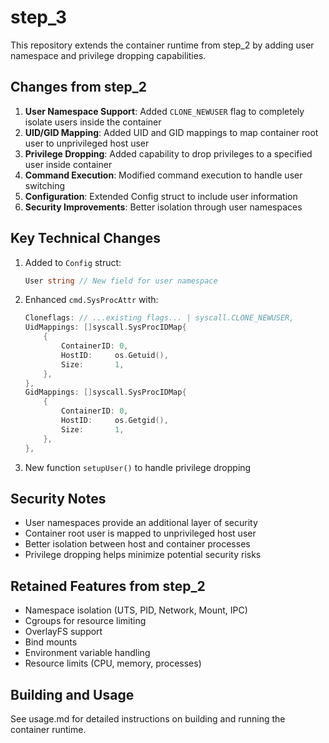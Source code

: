 # step_3

This repository extends the container runtime from step_2 by adding user namespace and privilege dropping capabilities.

## Changes from step_2

1. **User Namespace Support**: Added `CLONE_NEWUSER` flag to completely isolate users inside the container
2. **UID/GID Mapping**: Added UID and GID mappings to map container root user to unprivileged host user
3. **Privilege Dropping**: Added capability to drop privileges to a specified user inside container
4. **Command Execution**: Modified command execution to handle user switching
5. **Configuration**: Extended Config struct to include user information
6. **Security Improvements**: Better isolation through user namespaces

## Key Technical Changes

1. Added to `Config` struct:
   ```go
   User string // New field for user namespace
   ```

2. Enhanced `cmd.SysProcAttr` with:
   ```go
   Cloneflags: // ...existing flags... | syscall.CLONE_NEWUSER,
   UidMappings: []syscall.SysProcIDMap{
       {
           ContainerID: 0,
           HostID:     os.Getuid(),
           Size:       1,
       },
   },
   GidMappings: []syscall.SysProcIDMap{
       {
           ContainerID: 0,
           HostID:     os.Getgid(),
           Size:       1,
       },
   },
   ```

3. New function `setupUser()` to handle privilege dropping

## Security Notes

- User namespaces provide an additional layer of security
- Container root user is mapped to unprivileged host user
- Better isolation between host and container processes
- Privilege dropping helps minimize potential security risks

## Retained Features from step_2

- Namespace isolation (UTS, PID, Network, Mount, IPC)
- Cgroups for resource limiting
- OverlayFS support
- Bind mounts
- Environment variable handling
- Resource limits (CPU, memory, processes)

## Building and Usage

See usage.md for detailed instructions on building and running the container runtime.
